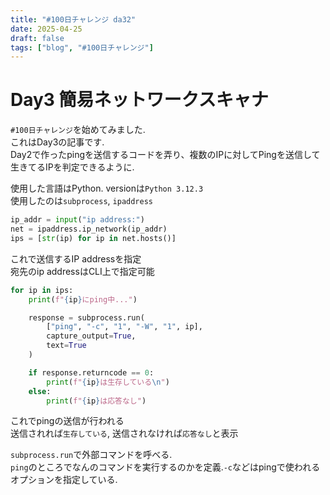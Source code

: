 ```yaml
---
title: "#100日チャレンジ da32"
date: 2025-04-25
draft: false
tags: ["blog", "#100日チャレンジ"]
---
```


# Day3 簡易ネットワークスキャナ
`#100日チャレンジ`を始めてみました.  
これはDay3の記事です.  
Day2で作ったpingを送信するコードを弄り、複数のIPに対してPingを送信して生きてるIPを判定できるように.  

使用した言語はPython. versionは`Python 3.12.3`  
使用したのは`subprocess`, `ipaddress`

```python
ip_addr = input("ip address:")
net = ipaddress.ip_network(ip_addr)
ips = [str(ip) for ip in net.hosts()]
```
これで送信するIP addressを指定  
宛先のip addressはCLI上で指定可能

```python
for ip in ips:
    print(f"{ip}にping中...")

    response = subprocess.run(
        ["ping", "-c", "1", "-W", "1", ip],
        capture_output=True,
        text=True
    )

    if response.returncode == 0:
        print(f"{ip}は生存している\n")
    else:
        print(f"{ip}は応答なし")
```
これでpingの送信が行われる  
送信されれば`生存している`, 送信されなければ`応答なし`と表示

`subprocess.run`で外部コマンドを呼べる.  
`ping`のところでなんのコマンドを実行するのかを定義.`-c`などはpingで使われるオプションを指定している.  